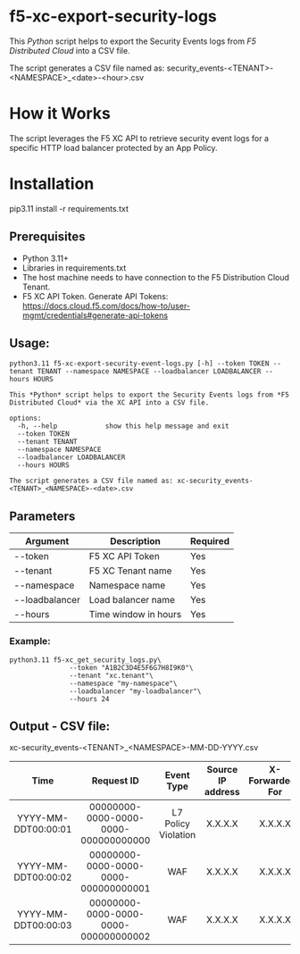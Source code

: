 # f5-xc-export-security-logs

This *Python* script helps to export the Security Events logs from *F5 Distributed Cloud* into a CSV file.

The script generates a CSV file named as: security_events-\<TENANT\>-\<NAMESPACE\>_\<date\>-\<hour\>.csv

# How it Works

The script leverages the F5 XC API to retrieve security event logs for a specific HTTP load balancer protected by an App Policy.

# Installation

pip3.11 install -r requirements.txt

## Prerequisites

* Python 3.11+
* Libraries in requirements.txt
* The host machine needs to have connection to the F5 Distribution Cloud Tenant. 
* F5 XC API Token. Generate API Tokens: https://docs.cloud.f5.com/docs/how-to/user-mgmt/credentials#generate-api-tokens

## Usage:
```
python3.11 f5-xc-export-security-event-logs.py [-h] --token TOKEN --tenant TENANT --namespace NAMESPACE --loadbalancer LOADBALANCER --hours HOURS

This *Python* script helps to export the Security Events logs from *F5 Distributed Cloud* via the XC API into a CSV file.

options:
  -h, --help            show this help message and exit
  --token TOKEN
  --tenant TENANT
  --namespace NAMESPACE
  --loadbalancer LOADBALANCER
  --hours HOURS

The script generates a CSV file named as: xc-security_events-<TENANT>_<NAMESPACE>-<date>.csv
```
## Parameters

| Argument | Description | Required |
|----------|-------------|----------|
| --token | F5 XC API Token | Yes | 
| --tenant | F5 XC Tenant name | Yes |
| --namespace | Namespace name | Yes |
| --loadbalancer | Load balancer name | Yes |
| --hours | Time window in hours | Yes | 

### Example:
```
python3.11 f5-xc_get_security_logs.py\
               --token "A1B2C3D4E5F6G7H8I9K0"\
               --tenant "xc.tenant"\
               --namespace "my-namespace"\
               --loadbalancer "my-loadbalancer"\
               --hours 24
```

## Output - CSV file: 
xc-security_events-\<TENANT\>_\<NAMESPACE\>-MM-DD-YYYY.csv

| Time                | Request ID                           | Event Type          | Source IP address | X-Forwarded-For | Country | City        | Browser        | Domain     | Method | Request Path         | Response Code |
|:-------------------:|:------------------------------------:|:-------------------:|:-----------------:|:---------------:|:-------:|:-----------:|:--------------:|:----------:|:------:|:--------------------:|:-------------:|
| YYYY-MM-DDT00:00:01 | 00000000-0000-0000-0000-000000000000 | L7 Policy Violation | X.X.X.X           | X.X.X.X         | US      | Seattle     | curl           | exampe.com | DELETE | /                    | 403           |
| YYYY-MM-DDT00:00:02 | 00000000-0000-0000-0000-000000000001 | WAF                 | X.X.X.X           | X.X.X.X         | US      | Santa Clara | HeadlessChrome | exampe.com | GET    | /js/bootstrap.min.js | 200           |
| YYYY-MM-DDT00:00:03 | 00000000-0000-0000-0000-000000000002 | WAF                 | X.X.X.X           | X.X.X.X         | US      | Santa Clara | HeadlessChrome | exampe.com | GET    | /appliance.ssvg      | 200           |
